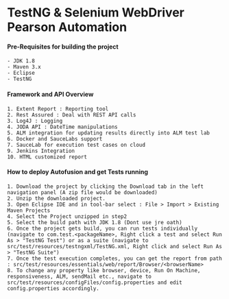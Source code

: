 TestNG & Selenium WebDriver Pearson Automation
==================================================


#### Pre-Requisites for building the project

	- JDK 1.8
	- Maven 3.x
	- Eclipse
	- TestNG
		
	 
#### Framework and API Overview
		
	1. Extent Report : Reporting tool
	2. Rest Assured : Deal with REST API calls 
	3. Log4J : Logging
	4. JODA API : DateTime manipulations
	5. ALM integration for updating results directly into ALM test lab
	6. Docker and SauceLabs support
	7. SauceLab for execution test cases on cloud
	9. Jenkins Integration
	10. HTML customized report


#### How to deploy Autofusion and get Tests running

	1. Download the project by clicking the Download tab in the left navigation panel (A zip file would be downloaded)
	2. Unzip the downloaded project.
	3. Open Eclipse IDE and in tool-bar select : File > Import > Existing Maven Projects
	4. Select the Project unzipped in step2
	5. Select the build path with JDK 1.8 (Dont use jre oath)
	6. Once the project gets build, you can run tests individually (navigate to com.test.<packageName>, Right click a test and select Run As > "TestNG Test") or as a suite (navigate to src/test/resources/testngxml/TestNG.xml, Right click and select Run As > "TestNG Suite")
	7. Once the test execution completes, you can get the report from path : src/test/resources/essentials/web/report/Browser/<browserName>
	8. To change any property like browser, device, Run On Machine, responsiveness, ALM, sendMail etc., navigate to src/test/resources/configFiles/config.properties and edit config.properties accordingly.

